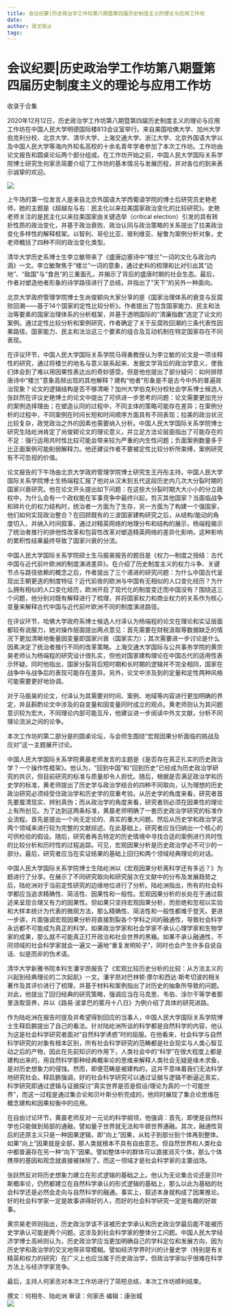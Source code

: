 ```yaml
---
title: 会议纪要|历史政治学工作坊第八期暨第四届历史制度主义的理论与应用工作坊
date: 
author: 政文观止
tags: 
---
```

# 会议纪要|历史政治学工作坊第八期暨第四届历史制度主义的理论与应用工作坊


收录于合集

2020年12月12日，历史政治学工作坊第八期暨第四届历史制度主义的理论与应用工作坊在中国人民大学明德国际楼813会议室举行。来自美国哈佛大学、加州大学伯克利分校、北京大学、清华大学、上海交通大学、浙江大学、北京外国语大学以及中国人民大学等海内外知名高校的十余名青年学者参加了本次工作坊。工作坊由论文报告和圆桌论坛两个部分组成。在工作坊开始之前，中国人民大学国际关系学院博士研究生何家丞简要介绍了工作坊的基本情况与发展历程，并对各位的到来表示诚挚的欢迎。

![](/images/190/2.png)

上午场的第一位发言人是来自北京外国语大学西葡语学院的博士后研究员史艳老师，她的主题是《超越左与右：民主化以来拉美国家政治变化的比较研究》。史艳老师关注的是民主化以来拉美国家由关键选举（critical
election）引发的具有转折性质的政治变化，并基于政治衰败、政治认同与政治策略的关系提出了拉美政治变化多样性的解释框架。以智利、哥伦比亚、玻利维亚、秘鲁为案例分析对象，史老师概括了四种不同的政治变化类型。  

  

清华大学历史系博士生李立敏带来了《盛唐边塞诗中“楼兰”一词的文化与政治内涵》一文。李立敏聚焦于“楼兰”一词的意象，通过史料的梳理和比对引出其“边地”、“敌国”与“食邑”的三重面孔，并揭示了背后的盛唐时期的社会生态。最后，作者对塑造他者形象的诗学路径进行了总结，并指出了“天下”的另外一种面向。

  

北京大学政府管理学院博士生尚俊颖向大家分享的是《国家治理体系的衰变与反腐败回潮——基于14个国家的定性比较分析》。作者提出了包含国家能力、民主和法治等要素的国家治理体系的分析框架，并基于透明国际的“清廉指数”选定了论文的案例。通过定性比较分析和案例研究，作者确定了关于反腐败回潮的三条代表性因果路径。国家能力、民主和法治这三个要素的组合及互动机制在特定国家存在不同表现。

  

在评议环节，中国人民大学国际关系学院马得勇教授认为李立敏的论文是一项诠释性的研究，通过将楼兰的地名与意义联系起来、发掘文学背后的政治学意义，使我们体会到了难以用因果性表达出的奇妙感受。但是他也提出了部分疑问：如何排除唐诗中“楼兰”意象高频出现的其他解释？建构“他者”形象是不是古今中外的普遍政治现象？论文的逻辑结构是否不够清晰？加州大学伯克利分校社会学系博士候选人张跃然在评议史艳博士的论文中提出了可供进一步思考的问题：论文需要更加充分的案例选择理由；在塑造认同的过程中，不同主体的策略可能存在差异；在案例分析的过程中，不同案例在时间长短和时间顺序方面具有不同表现；拉美的政治状况比较复杂，政党政治之外的因素也需要纳入分析。中国人民大学国际关系学院博士研究生陆屹洲肯定了尚俊颖论文的理论意义，并立足方法论层面指出了可能存在的不足：强行运用共时性比较可能会带来较为严重的内生性问题；负面案例数量多于比正面案例可能削弱解释力。他还建议作者不要被定性比较分析所束缚，案例研究有不可忽视的价值。

论文报告的下午场由北京大学政府管理学院博士研究生王丹彤主持。中国人民大学国际关系学院博士生杨端程汇报了他对从汉末到五代这段历史内几次大分裂时期的国家兴衰研究。他在论文开头提出如下问题：在这些大分裂时期大大小小的分立政权中，为什么会有一个政权能在军事竞争中最终兴起，剪灭其他国家？当面临战争和碎片化的权力结构时，统治者一方面为了生存，另一方面为了构建一个强国家，他们如何实现政治整合？在回顾既有的三波国家建构研究之后，从结构/能动的角度切入，并纳入时间叙事，通过对精英网络的地理分布和结构的展示，杨端程揭示了统治者推行的排他性改革和包容性改革对塑造精英网络的差异化影响，这种影响的累积性结果最终导致了国家兴衰的分流。  

  

中国人民大学国际关系学院硕士生马振昊报告的题目是《权力—制度之扭结：古代中国与近代前叶欧洲的制度演进差异》。在介绍了历史制度主义的权力斗争、关键节点与路径依赖的概念之后，作者提出了三个递进的研究问题：为什么中国古代呈现出王朝更迭的制度特征？近代前夜的欧洲与中国有无相似的人口变化经历？为什么拥有相似的人口变化经历，欧洲开启了现代化的制度变迁而中国没有？围绕这三个问题，他分别对既有解释进行了梳理，并将国家权力和商业权力的关系作为核心变量来解释古代中国与近代前叶欧洲不同的制度演进路径。

  

在评议环节，哈佛大学政府系博士候选人付泽认为杨端程的论文在理论和实证层面都较有说服力，她对操作层面提出两点意见：首先需要在财税汲取等数据缺乏的情况下更加清晰地衡量因变量即国家兴衰（国家实力）；其次需要进一步讨论是什么因素决定了统治者推行不同的改革策略。上海交通大学国际与公共事务学院的黄宗昊老师认为杨端程的研究设计很扎实，但他对国家建构理论在中国古代的适用性表示怀疑。同时他指出，国家分裂背后短时期和长时期的逻辑并不完全相同，国家在战争中与战争后的表现可能存在差异。另外，论文中涉及到的定量和定性两种风格可能需要更好地协调。

  

对于马振昊的论文，付泽认为其需要对时间、案例、地域等内容进行更加明确的界定，并且斟酌论文中涉及的自变量和因变量同时成立的观点。黄老师则认为其问题意识较为宏大，不同理论内部可能互斥，他建议进一步阅读中外文文献，分析不同理论流派之间的论争。

  

本次工作坊的第二部分是的圆桌论坛，与会师生围绕“宏观因果分析面临的挑战及应对”这一主题展开讨论。

中国人民大学国际关系学院黄晨老师发言的主题是《是否存在真正扎实的历史政治学？一个操作性框架》。他认为，“回到中国”和“回到历史”已经成为历史政治学研究的共识，但目前研究的标准与质量却令人担忧。随后，根据是否满足政治学和历史学的标准，黄老师提出了历史学与政治学结合的四种不同取向，认为理想的历史政治研究必须经受住政治学和历史学的双重考验。从历史学的角度来看，研究者首先要厘清现实、辨别真伪；而从政治学的角度来看，研究者则必须在因果性的理论上有所创见。为了达到这两条标准，黄晨老师明确了一套历史政治学研究的标准作业流程。首先是提出一个尚无定论的、真实的重大问题。然后从历史学和政治学这两个领域来进行较为完整的文献综述。在此基础上，研究者应当归纳出一个核心的可供检验的假设。随后，研究者再去特定的历史情境中寻找合适的案例进行共时性的比较分析和历时性的过程追踪。可见，宏观因果分析是历史政治学必不可少的一部分。最后，研究者应当在实证结果的基础上回归和两个领域经典理论的对话。  

  

中国人民大学国际关系学院博士生陆屹洲以《宏观因果分析离科学还有多远？》为题进行了分享。在展示了不同研究取向和研究层次在文献中的分布及发展趋势之后，陆屹洲对于当前定性研究的边缘地位进行了分析。陆屹洲指出，所有的社会科学都应当追求精确性、简洁性、因果性和一般性。宏观因果分析的长处在于通过叙述来呈现合理又有力的因果性。但如果只坚持宏观因果分析，而拒绝和忽视以实验和大样本统计为代表的微观方法，那么精确性、简洁性和一般性都难于登天。更进一步讲，片面强调宏观因果分析将直接割裂各个学科之间的融通性，导致社会科学永远都不可能成为真正的科学。如果政治学家和社会学家不承认心理学家和生物学家的成果，那么就不可能真正打开政治和社会世界的黑箱。如果不承认融通性，不同领域的社会科学家就会一遍又一遍地“重复发明轮子”，同时也会产生许多自说自话、似是而非的伪术语。

  

清华大学新雅书院本科生潘宇昂报告了《宏观比较历史分析的比较：从方法主义的兴起到经典理论的二次起航》一文。潘宇昂对巴林顿·摩尔和西达·斯考切波的相关著作及其评价进行了梳理，并基于材料和案例指出了对历史的抽象所导致的问题。对此，他提出了回归经典的研究策略，强调应当在马克思、韦伯、涂尔干等学者那里汲取营养，并以《路易·波拿巴的雾月十八日》为例介绍了具体的研究进路。

  

作为陆屹洲在报告时提及并希望得到回应的当事人，中国人民大学国际关系学院博士生释启鹏提出了自己的看法。针对陆屹洲所谈的科学都是自然科学的内容，他认为这是社会科学研究者面对“自然科学诱惑”时的屈服。在他看来，社会科学与自然科学研究的对象有根本区别，所有社会科学研究的范畴都是社会现实与人类心智互动之后的产物，因此在先前知识的作用下，人类社会中的“科学”在很大程度上都是建构出来的，用自然科学那种经典概率论的思维来解释人类社会无疑是缘木求鱼，是对历史想象力的侵蚀。然而，即便范畴是被建构的，这并不意味着我们无法科学地研究社会。释启鹏强调，好的社会科学研究可以通过证据与逻辑不断逼近真实，科学研究即通过逻辑与证据探讨“真实世界是否是假设/理论为真的一个可能世界”，而这一过程是通过集合论和贝叶斯分析完成的，他同时展现了集合论思维在概念建构和因果权衡中的应用。

  

在自由讨论环节，黄晨老师反对一元论的科学纲领，他强调：首先，即使是自然科学也只能做到局部的通融，譬如量子世界就无法和牛顿世界通融。其次，融通性背后的还原主义只是一种因果逻辑，即“向上”因果，从粒子到部分到个体再到整体。如果“向上”因果就是全部，那人类就根本不具有自由意志。但自然世界和人类社会中都普遍存在另一种“向下”因果。譬如整体中的群体可以直接消灭个体，那么个体携带的基因和观念就直接被抹除了。而这一领域才是社会科学家的主要战场。

  

张跃然反对将历史想象力建立在形式逻辑的基础之上。他认为无论集合论还是贝叶斯概率论，仍然都建立在自然科学承认的形式逻辑的基础上，那么以此为基础的社会科学还是必然会走向与自然科学的融通。事实上，叙述本身就构成了因果推论。好的社会科学家一定是故事讲得好的人，而好的社会科学研究一定是有趣的好故事。

  

黄宗昊老师则指出，历史政治学该不该被历史学承认和历史政治学最后能不能被历史学承认可能是两个问题。这涉及到社会科学家的整体分工问题。中国人民大学经济学博士高岭则认为，历史政治学应当更加明确自己的学科定位和发展方向，因为历史学和政治学的交叉地带非常模糊。譬如经济学界时兴的计量史学（特别是有关精英和权力的研究）在广义上也应当属于历史政治学，但政治学家似乎很难在科学方法上与经济学家竞争。

  

最后，主持人何家丞对本次工作坊进行了简短总结，本次工作坊顺利结束。

撰文：何相冬、陆屹洲 审读：何家丞 编辑：康张城  
![](/images/190/3.jpeg)

  

